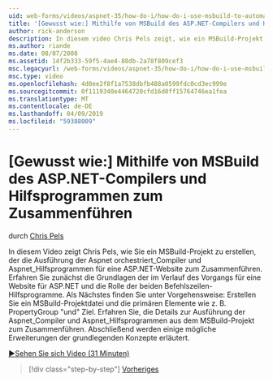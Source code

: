 ```yaml
---
uid: web-forms/videos/aspnet-35/how-do-i/how-do-i-use-msbuild-to-automate-the-aspnet-compiler-and-merge-utilities
title: '[Gewusst wie:] Mithilfe von MSBuild des ASP.NET-Compilers und Hilfsprogrammen zum Zusammenführen | Microsoft-Dokumentation'
author: rick-anderson
description: In diesem video Chris Pels zeigt, wie ein MSBuild-Projekt zu erstellen, der die Ausführung der Dienstprogramme Aspnet_compiler und Aspnet_merge für einen ASP tätig orchestriert...
ms.author: riande
ms.date: 08/07/2008
ms.assetid: 14f2b333-59f5-4ae4-88db-2a78f809cef3
msc.legacyurl: /web-forms/videos/aspnet-35/how-do-i/how-do-i-use-msbuild-to-automate-the-aspnet-compiler-and-merge-utilities
msc.type: video
ms.openlocfilehash: 4d0ee2f8f1a7538dbfb488a0599fdc0cd3ec999e
ms.sourcegitcommit: 0f1119340e4464720cfd16d0ff15764746ea1fea
ms.translationtype: MT
ms.contentlocale: de-DE
ms.lasthandoff: 04/09/2019
ms.locfileid: "59388009"
---
```

# <a name="how-do-i-use-msbuild-to-automate-the-aspnet-compiler-and-merge-utilities"></a>[Gewusst wie:] Mithilfe von MSBuild des ASP.NET-Compilers und Hilfsprogrammen zum Zusammenführen

durch [Chris Pels](https://twitter.com/chrispels)

In diesem Video zeigt Chris Pels, wie Sie ein MSBuild-Projekt zu erstellen, der die Ausführung der Aspnet orchestriert\_Compiler und Aspnet\_Hilfsprogrammen für eine ASP.NET-Website zum Zusammenführen. Erfahren Sie zunächst die Grundlagen der im Verlauf des Vorgangs für eine Website für ASP.NET und die Rolle der beiden Befehlszeilen-Hilfsprogramme. Als Nächstes finden Sie unter Vorgehensweise: Erstellen Sie ein MSBuild-Projektdatei und die primären Elemente wie z. B. PropertyGroup "und" Ziel. Erfahren Sie, die Details zur Ausführung der Aspnet\_Compiler und Aspnet\_Hilfsprogrammen aus dem MSBuild-Projekt zum Zusammenführen. Abschließend werden einige mögliche Erweiterungen der grundlegenden Konzepte erläutert.

[&#9654;Sehen Sie sich Video (31 Minuten)](https://channel9.msdn.com/Blogs/ASP-NET-Site-Videos/how-do-i-use-msbuild-to-automate-the-aspnet-compiler-and-merge-utilities)

> [!div class="step-by-step"]
> [Vorheriges](how-do-i-serialize-a-graph-with-the-entity-framework.md)
